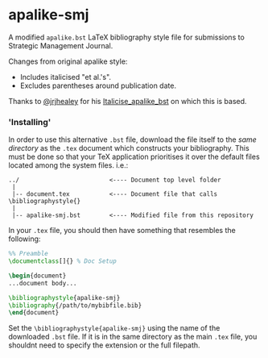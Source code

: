# apalike-smj
A modified `apalike.bst` LaTeX bibliography style file for submissions to Strategic Management Journal.

Changes from original apalike style:

- Includes italicised "et al.'s".
- Excludes parentheses around publication date.

Thanks to [@jrjhealey]( https://github.com/jrjhealey ) for his [Italicise_apalike_bst]( https://github.com/jrjhealey/Italicise_apalike_bst ) on which this is based.

### 'Installing'

In order to use this alternative `.bst` file, download the file itself to the *same directory* as the `.tex` document which constructs your bibliography. This must be done so that your TeX application prioritises it over the default files located among the system files.
i.e.:

    ../                         <---- Document top level folder
     |
     |-- document.tex           <---- Document file that calls \bibliographystyle{}
     |
     |-- apalike-smj.bst        <---- Modified file from this repository
      
In your `.tex` file, you should then have something that resembles the following:

```tex
%% Preamble
\documentclass[]{} % Doc Setup

\begin{document}
...document body...

\bibliographystyle{apalike-smj}
\bibliography{/path/to/mybibfile.bib}
\end{document}
```

Set the `\bibliographystyle{apalike-smj}` using the name of the downloaded `.bst` file. If it is in the same directory as the main `.tex` file, you shouldnt need to specify the extension or the full filepath.
